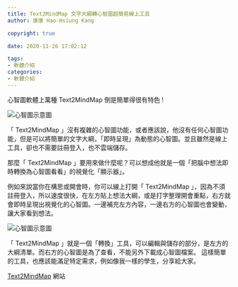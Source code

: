 ```yaml
---
title: Text2MindMap 文字大綱轉心智圖超簡易線上工具
author: 康康 Hao-Hsiung Kang

copyright: true

date: 2020-11-26 17:02:12

tags:
- 軟體介紹
categories:
- 軟體介紹
---
```

心智圖軟體上萬種
Text2MindMap 倒是簡單得很有特色 !

<!--more-->

![心智圖示意圖](https://2.bp.blogspot.com/-MF5sOrSdJM4/W4pCxYRq1WI/AAAAAAAAmmU/VoHlto3mCtcGHRpoixgTrFUXEKaECkUMACPcBGAYYCw/s1600/1.PNG)

「 Text2MindMap 」沒有複雜的心智圖功能，或者應該說，他沒有任何心智圖功能，但是可以將簡單的文字大綱，「即時呈現」為動態的心智圖。並且雖然是線上工具，卻也不需要註冊登入，也不雲端儲存。

那麼「 Text2MindMap 」要用來做什麼呢？可以想成他就是一個「把腦中想法即時轉換為心智圖看看」的視覺化「顯示器」。


例如來說當你在構思或開會時，你可以線上打開「 Text2MindMap 」，因為不須註冊登入，所以速度很快，在左方貼上想法大綱，或是打字整理開會重點，右方就會即時呈現出視覺化的心智圖。一邊補充左方內容，一邊右方的心智圖也會變動，讓大家看到想法。

![心智圖示意圖](https://2.bp.blogspot.com/-8EN5PgPPsH0/W4pGCchFnzI/AAAAAAAAmmg/hkk1fGoVLNkNq_3sJdI8Pe_DSQZDVjNDwCLcBGAs/s1600/2.PNG)

「 Text2MindMap 」就是一個「轉換」工具，可以編輯與儲存的部分，是左方的大綱清單。而右方的心智圖是為了查看，不能另外下載成心智圖檔案。
這樣簡單的工具，也應該能滿足特定需求，例如像我一樣的學生，分享給大家。

[Text2MindMap](https://tobloef.com/text2mindmap/) 網站